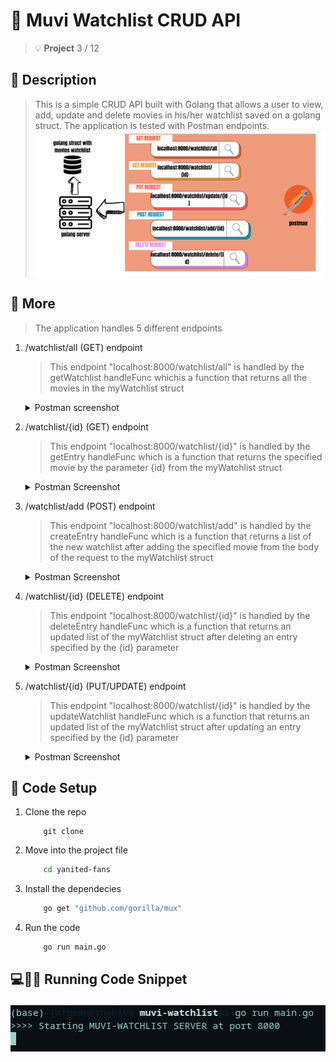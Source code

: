 # :movie_camera: Muvi Watchlist CRUD API
> :bulb: **Project** 3 / 12
## 💬 Description
> This is a simple CRUD API built with Golang that allows a user to view, add, update and delete movies in his/her watchlist saved on a golang struct. The application is tested with Postman endpoints.
![desc](./images/projectdesc.png)
## 📜 More
> The application handles 5 different endpoints 
  1. /watchlist/all (GET) endpoint
     > This endpoint "localhost:8000/watchlist/all" is handled by the getWatchlist handleFunc whichis a function that returns all the movies in the myWatchlist struct
     <details>
      <summary>Postman screenshot</summary>
      
      ![postman get all movies](./images/getall.png)
     </details>
  1. /watchlist/{id} (GET) endpoint
     > This endpoint "localhost:8000/watchlist/{id}" is handled by the getEntry handleFunc which is a function that returns the specified movie by the parameter {id} from the myWatchlist struct
     <details>
      <summary>
       Postman Screenshot
      </summary>
      ![postman get one image](./images/getone.png)
     </details>
  1. /watchlist/add (POST) endpoint
     > This endpoint "localhost:8000/watchlist/add" is handled by the createEntry handleFunc which is a function that returns a list of the new watchlist after adding the specified movie from the body of the request to the myWatchlist struct
     <details>
      <summary>
       Postman Screenshot
      </summary>
      ![postman add a moviel](./images/add.png)
     </details>
  1. /watchlist/{id} (DELETE) endpoint
     > This endpoint "localhost:8000/watchlist/{id}" is handled by the deleteEntry handleFunc which is a function that returns an updated list of the myWatchlist struct after deleting an entry specified by the {id} parameter
     <details>
      <summary>
       Postman Screenshot
      </summary>
      ![postman update](./images/delete.png)
     </details>
  1. /watchlist/{id} (PUT/UPDATE) endpoint
     > This endpoint "localhost:8000/watchlist/{id}" is handled by the updateWatchlist handleFunc which is a function that returns an updated list of the myWatchlist struct after updating an entry specified by the {id} parameter
     <details>
      <summary>
       Postman Screenshot
      </summary>
      ![postman update](./images/put.png)
     </details>

## 🔧 Code Setup
   1. Clone the repo
        ```
            git clone 

        ```
   1. Move into the project file
        ```bash
            cd yanited-fans

        ```
   1. Install the dependecies
        ```bash
            go get "github.com/gorilla/mux"

        ```

   1. Run the code
        ```bash
            go run main.go

        ```
## 💻🏃‍♂️ Running Code Snippet
![code](./images/running.png)





